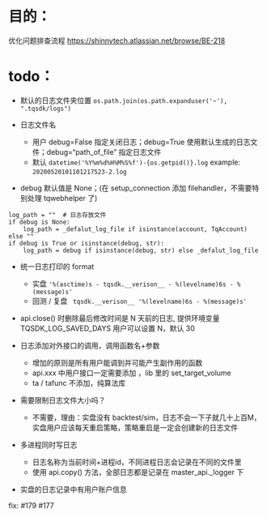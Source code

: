 # 目的：

优化问题排查流程 https://shinnytech.atlassian.net/browse/BE-218

# todo：

* 默认的日志文件夹位置 `os.path.join(os.path.expanduser('~'), ".tqsdk/logs")`

* 日志文件名
    + 用户 debug=False 指定关闭日志；debug=True 使用默认生成的日志文件；debug=“path_of_file” 指定日志文件
    + 默认 `datetime('%Y%m%d%H%M%S%f')-{os.getpid()}.log` example: `20200520101101217523-2.log`
    
* debug 默认值是 None；(在 setup_connection 添加 filehandler，不需要特别处理 tqwebhelper 了)

```
log_path = ""  # 日志存放文件
if debug is None:
    log_path = _defalut_log_file if isinstance(account, TqAccount) else ""
if debug is True or isinstance(debug, str):
    log_path = debug if isinstance(debug, str) else _defalut_log_file 
```

* 统一日志打印的 format
    + 实盘 `'%(asctime)s - tqsdk.__verison__ - %(levelname)6s - %(message)s'`
    + 回测 / 复盘 ` tqsdk.__verison__ '%(levelname)6s - %(message)s'`
    
* api.close()  时删除最后修改时间是 N 天前的日志, 提供环境变量 TQSDK_LOG_SAVED_DAYS 用户可以设置 N，默认 30

* 日志添加对外接口的调用，调用函数名+参数
    + 增加的原则是所有用户能调到并可能产生副作用的函数
    + api.xxx 中用户接口一定需要添加 ，lib 里的 set_target_volume
    + ta / tafunc 不添加，纯算法库

* 需要限制日志文件大小吗？
    + 不需要，理由：实盘没有 backtest/sim，日志不会一下子就几十上百M，实盘用户应该每天重启策略，策略重启是一定会创建新的日志文件

* 多进程同时写日志
    + 日志名称为当前时间+进程id，不同进程日志会记录在不同的文件里
    + 使用 api.copy() 方法，全部日志都是记录在 master_api._logger 下
 
* 实盘的日志记录中有用户账户信息

fix: #179 #177 
